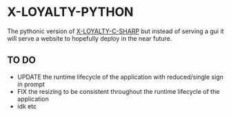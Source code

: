 # X-LOYALTY-PYTHON

The pythonic version of [X-LOYALTY-C-SHARP](https://github.com/CHRISSY-FRANKY/X-LOYALTY-C-SHARP) but instead of serving a gui it will serve a website to hopefully deploy in the near future.

## TO DO
- UPDATE the runtime lifecycle of the application with reduced/single sign in prompt
- FIX the resizing to be consistent throughout the runtime lifecycle of the application
- idk etc